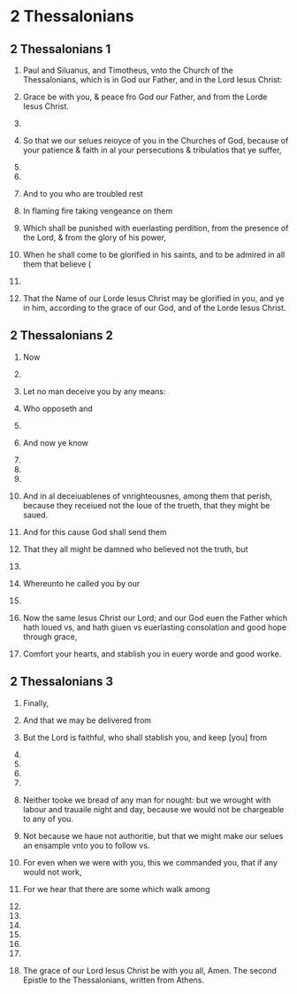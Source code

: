 # 2 Thessalonians

## 2 Thessalonians 1

1. Paul and Siluanus, and Timotheus, vnto the Church of the Thessalonians, which is in God our Father, and in the Lord Iesus Christ:

2. Grace be with you, & peace fro God our Father, and from the Lorde Iesus Christ.

3. 
          

4. So that we our selues reioyce of you in the Churches of God, because of your patience & faith in al your persecutions & tribulatios that ye suffer,

5. 
          

6. 
          

7. And to you who are troubled rest 

8. In flaming fire taking vengeance on them 

9. Which shall be punished with euerlasting perdition, from the presence of the Lord, & from the glory of his power,

10. When he shall come to be glorified in his saints, and to be admired in all them that believe (

11. 
          

12. That the Name of our Lorde Iesus Christ may be glorified in you, and ye in him, according to the grace of our God, and of the Lorde Iesus Christ.

## 2 Thessalonians 2

1. Now 

2. 
          

3. Let no man deceive you by any means: 

4. Who opposeth and 

5. 
          

6. And now ye know 

7. 
          

8. 
          

9. 
          

10. And in al deceiuablenes of vnrighteousnes, among them that perish, because they receiued not the loue of the trueth, that they might be saued.

11. And for this cause God shall send them 

12. That they all might be damned who believed not the truth, but 

13. 
          

14. Whereunto he called you by our 

15. 
          

16. Now the same Iesus Christ our Lord; and our God euen the Father which hath loued vs, and hath giuen vs euerlasting consolation and good hope through grace,

17. Comfort your hearts, and stablish you in euery worde and good worke.

## 2 Thessalonians 3

1. Finally, 

2. And that we may be delivered from 

3. But the Lord is faithful, who shall stablish you, and keep [you] from 

4. 
          

5. 
          

6. 
          

7. 
          

8. Neither tooke we bread of any man for nought: but we wrought with labour and trauaile night and day, because we would not be chargeable to any of you.

9. Not because we haue not authoritie, but that we might make our selues an ensample vnto you to follow vs.

10. For even when we were with you, this we commanded you, that if any would not work, 

11. For we hear that there are some which walk among 

12. 
          

13. 
          

14. 
          

15. 
          

16. 
          

17. 
          

18. The grace of our Lord Iesus Christ be with you all, Amen. The second Epistle to the Thessalonians, written from Athens.

